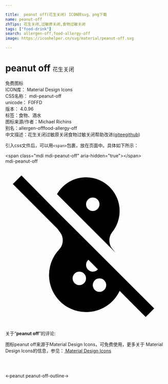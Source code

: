 ```yaml
---

title:  peanut off(花生关闭) ICON转svg、png下载
name: peanut-off
zhTips: 花生关闭,过敏原关闭,食物过敏关闭
tags: ["food-drink"]
search: allergen-off,food-allergy-off
image: https://iconhelper.cn/svg/material/peanut-off.svg

---
```


# peanut off  <small style="font-size: 60%;font-weight: 100">花生关闭</small>


<div class="detail-page">
<p>
<span><span class="badge-success badge">免费图标</span> </span>
<br/>
<span>
ICON库：
<span class="badge-secondary badge">Material Design Icons</span> 
</span>
<br/>
<span>
CSS名称：
<span class="badge-secondary badge">mdi-peanut-off</span> 
</span>
<br/>
<span>
unicode：
<span class="badge-secondary badge">F0FFD</span> 
<copy-btn content='F0FFD' btn-title=""></copy-btn>
<copy-btn :content='String.fromCodePoint(parseInt("F0FFD", 16))' btn-title="复制U"></copy-btn>
</span>
<br/>
<span>
版本：
<span class="badge-secondary badge">4.0.96</span> 
</span><br/><span>标签：<span class="badge-light badge"><router-link to="/tags/food-drink.html">食物、酒水</router-link></span></span>
<br/>
<span>图标来源/作者：<span class="badge-light badge">Michael Richins</span></span> 
<br/>
<span>别名：<span class="badge-light badge">allergen-off</span><span class="badge-light badge">food-allergy-off</span></span><br/><span class="zh-detail">中文描述：<span class="badge-primary badge">花生关闭</span><span class="badge-primary badge">过敏原关闭</span><span class="badge-primary badge">食物过敏关闭</span><span class="help-link"><span>帮助改进</span>(<a href="https://gitee.com/liuwave/icon-helper/edit/master/json/material/peanut-off.json" target="_blank" rel="noopener noreferrer">gitee</a><a href="https://github.com/liuwave/icon-helper/edit/master/json/material/peanut-off.json" target="_blank" rel="noopener noreferrer">github</a></span>)</span><br/>
</p>
</div>
<div class="alert alert-dark">
  <i class="mdi mdi-peanut-off mdi-48px"></i>
  <i class="mdi mdi-peanut-off mdi-36px"></i>
  <i class="mdi mdi-peanut-off mdi-24px"></i>
  <i class="mdi mdi-peanut-off mdi-18px"></i>
</div>
<div>
  <p>引入css文件后，可以用<code>&lt;span&gt;</code>包裹，放在页面中。具体如下所示：    
  </p>
  <div class="alert alert-primary" style="font-size: 14px">
    &lt;span class="mdi mdi-peanut-off" aria-hidden="true"&gt;&lt;/span&gt;
    <copy-btn content='<span class="mdi mdi-peanut-off" aria-hidden="true"></span>'></copy-btn>
  </div>
  <div class="alert alert-secondary">
    <i class="mdi mdi-peanut-off"
    style="font-size: 24px"
    aria-hidden="true"></i> mdi-peanut-off
    <copy-btn content="mdi-peanut-off" btn-title="复制图标名称"></copy-btn>
  </div>
</div>
<div id="svg" class="svg-wrap">
<svg xmlns="http://www.w3.org/2000/svg" viewBox="0 0 24 24"><path d="M15.9 10.12A5 5 0 0 0 13.08 2.12A5.74 5.74 0 0 0 12 2A5 5 0 0 0 7.68 4.5L16.38 13.18A4.35 4.35 0 0 0 16.04 12.77A2 2 0 0 1 15.9 10.12M13 7A1 1 0 1 1 14 6A1 1 0 0 1 13 7M7 6.39L2.39 1.73L1.11 3L7.8 9.69C7.9 9.84 8 10 8.11 10.12A2 2 0 0 1 8 12.72A5.5 5.5 0 0 0 10.81 21.87A5.42 5.42 0 0 0 12 22A5.5 5.5 0 0 0 17 18.86L20.87 22.73L22.14 21.46M11 18A1 1 0 1 1 12 17A1 1 0 0 1 11 18M14 19A1 1 0 1 1 15 18A1 1 0 0 1 14 19M13 16A1 1 0 0 1 12 15A1 1 0 0 1 12.35 14.24L13.76 15.65A1 1 0 0 1 13 16Z" /></svg>
</div>
<detail full-name='mdi-peanut-off'></detail>
<div class="icon-detail__container">
<p>关于“<b>peanut off</b>”的评论:</p>
</div>
<Vssue title="关于“peanut off”的评论" />    
<div><p>图标peanut off来源于Material Design Icons，可免费使用，更多关于 Material Design Icons的信息，参见：<a target="_blank" href="https://iconhelper.cn/material.html"> Material Design Icons</a>
</p></div>

<div style="padding:2rem 0 " class="page-nav"><p class="inner"><span class="prev">←<router-link to="/icon/peanut.html">peanut</router-link></span> <span class="next"><router-link to="/icon/peanut-off-outline.html">peanut-off-outline</router-link>→</span></p></div>

